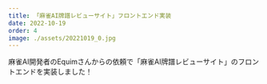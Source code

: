```yaml
---
title: 「麻雀AI牌譜レビューサイト」フロントエンド実装
date: 2022-10-19
order: 4
image: ./assets/20221019_0.jpg
---
```


麻雀AI開発者のEquimさんからの依頼で「麻雀AI牌譜レビューサイト」のフロントエンドを実装しました！

